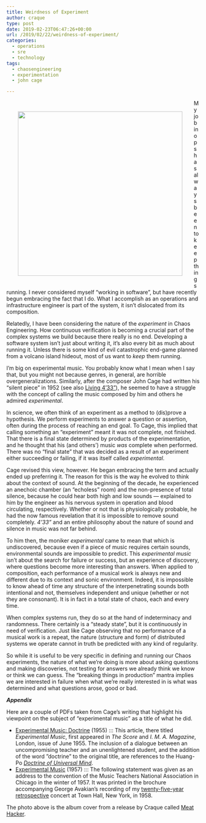 ```yaml
---
title: Weirdness of Experiment
author: craque
type: post
date: 2019-02-23T06:47:26+00:00
url: /2019/02/22/weirdness-of-experiment/
categories:
  - operations
  - sre
  - technology
tags:
  - chaosengineering
  - experimentation
  - john cage

---
```

  <img align=left hspace=30 vspace=30 src="https://sounding.com/blog/wp-content/uploads/2019/02/meathacker-3.jpg" alt="" class="wp-image-1034" width="429" height="429" srcset="https://sounding.com/blog/wp-content/uploads/2019/02/meathacker-3.jpg 700w, https://sounding.com/blog/wp-content/uploads/2019/02/meathacker-3-150x150.jpg 150w, https://sounding.com/blog/wp-content/uploads/2019/02/meathacker-3-300x300.jpg 300w, https://sounding.com/blog/wp-content/uploads/2019/02/meathacker-3-144x144.jpg 144w" sizes="(max-width: 429px) 100vw, 429px" />

My job in ops has always been to keep things running. I never considered myself &#8220;working in software&#8221;, but have recently begun embracing the fact that I do. What I accomplish as an <g class="gr_ gr\_801 gr-alert gr\_gramm gr\_inline\_cards gr\_run\_anim Grammar multiReplace" id="801" data-gr-id="801">operations</g> and infrastructure engineer is part of the system, it isn&#8217;t dislocated from its composition.

Relatedly, I have been considering the nature of the _experiment_ in Chaos Engineering. How continuous verification is becoming a crucial part of the complex systems we build because there really is no end. Developing a software system isn&#8217;t just about writing it, it&#8217;s also every bit as much about running it. Unless there is some kind of evil catastrophic end-game planned from a volcano island hideout, most of us want to _keep_ them running.

I&#8217;m big on experimental music. You probably know what I mean when I say that, but you might not because genres, in general, are horrible overgeneralizations. Similarly, after the composer John Cage had written his &#8220;silent piece&#8221; in 1952 (see also [Living 4&#8217;33&#8221;][1]), he seemed to have a struggle with the concept of calling the music composed by him and others he admired _<g class="gr_ gr\_22 gr-alert gr\_gramm gr\_inline\_cards gr\_run\_anim Grammar multiReplace" id="22" data-gr-id="22">experimental</g>_.

In science, we often think of an experiment as a method to (dis)prove a hypothesis. We perform experiments to answer a question or assertion, often during the process of reaching an end goal. To Cage, this implied that calling something an &#8220;experiment&#8221; meant it was not complete, not finished. That there is a final state determined <g class="gr_ gr\_7 gr-alert gr\_spell gr\_inline\_cards gr\_run\_anim ContextualSpelling ins-del multiReplace" id="7" data-gr-id="7">by products</g> of the experimentation, and he thought that his (and others&#8217;) music _was_ complete when performed. There was no &#8220;final state&#8221; that was decided as a result of an experiment either succeeding or <g class="gr_ gr\_165 gr-alert gr\_gramm gr\_inline\_cards gr\_run\_anim Punctuation only-del replaceWithoutSep" id="165" data-gr-id="165">failing,</g> if it was itself called _experimental_.

Cage revised this view, however. He began embracing the term and actually ended up preferring it. The reason for this is the way he evolved to think about the context of sound. At the beginning of the decade, he experienced an anechoic chamber (an &#8220;echoless&#8221; room) and the non-presence of total silence, because he could hear both high and low sounds &#8212; explained to him by the engineer as his nervous system in operation and blood circulating, respectively. Whether or not that is physiologically probable, he had the now famous revelation that it is impossible to remove sound completely. _4&#8217;33&#8221;_ and an entire philosophy about the nature of sound and silence in music was not far behind.

To him then, the moniker _experimental_ came to mean that which is undiscovered, because even if a piece of music requires certain sounds, environmental sounds are impossible to predict. This _experimental music_ isn&#8217;t about the search for failure or success, but an experience of discovery, where questions become more interesting than answers. When applied to composition, each performance of a musical work is always new and different due to its context and sonic environment. Indeed, it is impossible to know ahead of time any structure of the interpenetrating sounds both intentional and not, themselves independent and unique (whether or not they are consonant). It is in fact in a total state of chaos, each and every time.

When complex systems run, they do so at the hand of indeterminacy and randomness. There certainly is a &#8220;steady state&#8221;, but it is continuously in need of verification. Just like Cage observing that no performance of a musical work is a repeat, <g class="gr_ gr\_132 gr-alert gr\_gramm gr\_inline\_cards gr\_run\_anim Grammar only-del replaceWithoutSep" id="132" data-gr-id="132">the nature</g> (structure and form) of distributed systems we operate cannot in truth be predicted with any kind of regularity.

So while it is useful to be very specific in defining and running our Chaos experiments, the nature of what we&#8217;re doing is more about asking questions and making discoveries, not testing for answers we already think we know or think we can guess. The &#8220;breaking things in production&#8221; mantra implies we are interested in failure when what we&#8217;re really interested in is what was determined and what questions arose, good or bad.



**_Appendix_**

Here are a couple of PDFs taken from Cage&#8217;s writing that highlight his viewpoint on the subject of &#8220;experimental music&#8221; as a title of what he did.

  * [Experimental Music: Doctrine][2] (1955) ::: This article, there titled _Experimental Music_, first appeared in _The Score_ and _I. M. A. Magazine_, London, issue of June 1955. The inclusion of a dialogue between an uncompromising teacher and an unenlightened student, and the addition of the word ”doctrine” to the original <g class="gr_ gr\_4 gr-alert gr\_gramm gr\_inline\_cards gr\_disable\_anim_appear Punctuation only-del replaceWithoutSep" id="4" data-gr-id="4">title,</g> are references to the Huang-Po _[Doctrine of Universal Mind][3]_.
  * [Experimental Music][4] (1957) ::: The following statement was given as an address to the convention of the Music Teachers National Association in Chicago in the winter of 1957. It was printed in the brochure accompanying George Avakian&#8217;s recording of my [twenty-five-year retrospective][5] concert at Town Hall, New York, in 1958.

The photo above is the album cover from a release by Craque called [Meat Hacker][6].

 [1]: https://sounding.com/blog/2019/01/19/living-433/
 [2]: http://craque.net/my/shared/Cage-experimental_music_55.pdf
 [3]: https://en.wikipedia.org/wiki/Universal_mind
 [4]: http://craque.net/my/shared/Cage-experimental_music_57.pdf
 [5]: https://www.discogs.com/John-Cage-The-25-Year-Retrospective-Concert-Of-The-Music-Of-John-Cage/release/106667
 [6]: https://craque.bandcamp.com/album/meat-hacker
